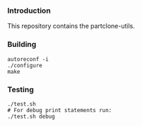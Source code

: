 ### Introduction
This repository contains the partclone-utils.

### Building
```
autoreconf -i
./configure
make
```

### Testing
```
./test.sh
# For debug print statements run:
./test.sh debug
```
